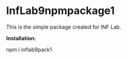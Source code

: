 # InfLab9npmpackage1
 This is the simple package created for INF Lab.
 
 **Installation:**

npm i inflab9pack1
 
